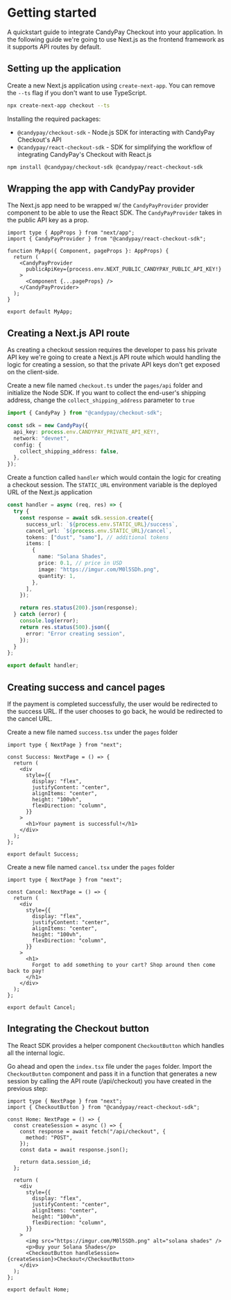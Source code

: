 # Getting started

A quickstart guide to integrate CandyPay Checkout into your application. In the following guide we're going to use Next.js as the frontend framework as it supports API routes by default.

## Setting up the application

Create a new Next.js application using `create-next-app`. You can remove the `--ts` flag if you don't want to use TypeScript.

```bash
npx create-next-app checkout --ts
```

Installing the required packages:

- `@candypay/checkout-sdk` - Node.js SDK for interacting with CandyPay Checkout's API
- `@candypay/react-checkout-sdk` - SDK for simplifying the workflow of integrating CandyPay's Checkout with React.js

```bash
npm install @candypay/checkout-sdk @candypay/react-checkout-sdk
```

## Wrapping the app with CandyPay provider

The Next.js app need to be wrapped w/ the `CandyPayProvider` provider component to be able to use the React SDK. The `CandyPayProvider` takes in the public API key as a prop.

```tsx
import type { AppProps } from "next/app";
import { CandyPayProvider } from "@candypay/react-checkout-sdk";

function MyApp({ Component, pageProps }: AppProps) {
  return (
    <CandyPayProvider
      publicApiKey={process.env.NEXT_PUBLIC_CANDYPAY_PUBLIC_API_KEY!}
    >
      <Component {...pageProps} />
    </CandyPayProvider>
  );
}

export default MyApp;
```

## Creating a Next.js API route

As creating a checkout session requires the developer to pass his private API key we're going to create a Next.js API route which would handling the logic for creating a session, so that the private API keys don't get exposed on the client-side.

Create a new file named `checkout.ts` under the `pages/api` folder and initialize the Node SDK. If you want to collect the end-user's shipping address, change the `collect_shipping_address` parameter to `true`

```ts
import { CandyPay } from "@candypay/checkout-sdk";

const sdk = new CandyPay({
  api_key: process.env.CANDYPAY_PRIVATE_API_KEY!,
  network: "devnet",
  config: {
    collect_shipping_address: false,
  },
});
```

Create a function called `handler` which would contain the logic for creating a checkout session. The `STATIC_URL` environment variable is the deployed URL of the Next.js application

```ts
const handler = async (req, res) => {
  try {
    const response = await sdk.session.create({
      success_url: `${process.env.STATIC_URL}/success`,
      cancel_url: `${process.env.STATIC_URL}/cancel`,
      tokens: ["dust", "samo"], // additional tokens
      items: [
        {
          name: "Solana Shades",
          price: 0.1, // price in USD
          image: "https://imgur.com/M0l5SDh.png",
          quantity: 1,
        },
      ],
    });

    return res.status(200).json(response);
  } catch (error) {
    console.log(error);
    return res.status(500).json({
      error: "Error creating session",
    });
  }
};

export default handler;
```

## Creating success and cancel pages

If the payment is completed successfully, the user would be redirected to the success URL. If the user chooses to go back, he would be redirected to the cancel URL.

Create a new file named `success.tsx` under the `pages` folder

```tsx
import type { NextPage } from "next";

const Success: NextPage = () => {
  return (
    <div
      style={{
        display: "flex",
        justifyContent: "center",
        alignItems: "center",
        height: "100vh",
        flexDirection: "column",
      }}
    >
      <h1>Your payment is successful!</h1>
    </div>
  );
};

export default Success;
```

Create a new file named `cancel.tsx` under the `pages` folder

```tsx
import type { NextPage } from "next";

const Cancel: NextPage = () => {
  return (
    <div
      style={{
        display: "flex",
        justifyContent: "center",
        alignItems: "center",
        height: "100vh",
        flexDirection: "column",
      }}
    >
      <h1>
        Forgot to add something to your cart? Shop around then come back to pay!
      </h1>
    </div>
  );
};

export default Cancel;
```

## Integrating the Checkout button

The React SDK provides a helper component `CheckoutButton` which handles all the internal logic.

Go ahead and open the `index.tsx` file under the `pages` folder. Import the `CheckoutButton` component and pass it in a function that generates a new session by calling the API route (/api/checkout) you have created in the previous step:

```tsx
import type { NextPage } from "next";
import { CheckoutButton } from "@candypay/react-checkout-sdk";

const Home: NextPage = () => {
  const createSession = async () => {
    const response = await fetch("/api/checkout", {
      method: "POST",
    });
    const data = await response.json();

    return data.session_id;
  };

  return (
    <div
      style={{
        display: "flex",
        justifyContent: "center",
        alignItems: "center",
        height: "100vh",
        flexDirection: "column",
      }}
    >
      <img src="https://imgur.com/M0l5SDh.png" alt="solana shades" />
      <p>Buy your Solana Shades</p>
      <CheckoutButton handleSession={createSession}>Checkout</CheckoutButton>
    </div>
  );
};

export default Home;
```
